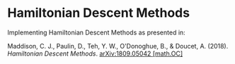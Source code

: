 # Hamiltonian Descent Methods
Implementing Hamiltonian Descent Methods as presented in:

Maddison, C. J., Paulin, D., Teh, Y. W., O'Donoghue, B., & Doucet, A. (2018). *Hamiltonian Descent Methods*. [arXiv:1809.05042 [math.OC]](arXiv:1809.05042)
